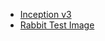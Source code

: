 - [Inception v3](http://download.tensorflow.org/models/image/imagenet/inception-v3-2016-03-01.tar.gz")
- [Rabbit Test Image](https://s-media-cache-ak0.pinimg.com/736x/32/00/3b/32003bd128bebe99cb8c655a9c0f00f5.jpg)
